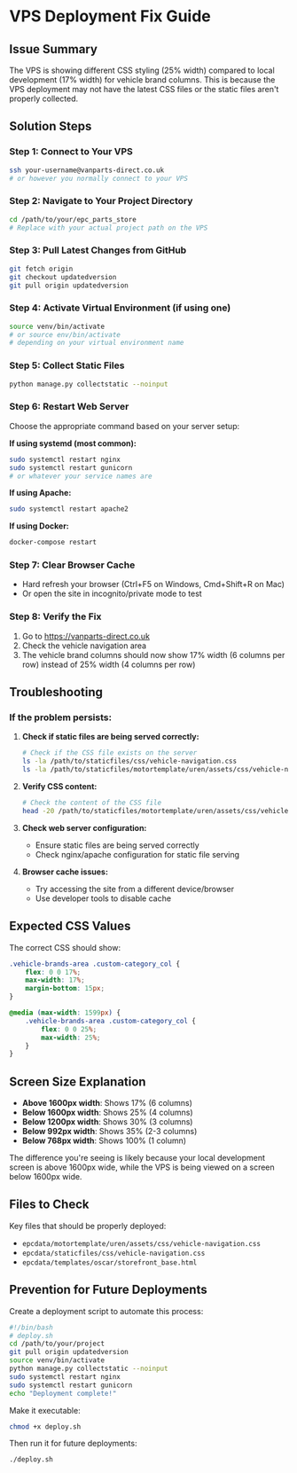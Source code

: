 # VPS Deployment Fix Guide

## Issue Summary
The VPS is showing different CSS styling (25% width) compared to local development (17% width) for vehicle brand columns. This is because the VPS deployment may not have the latest CSS files or the static files aren't properly collected.

## Solution Steps

### Step 1: Connect to Your VPS
```bash
ssh your-username@vanparts-direct.co.uk
# or however you normally connect to your VPS
```

### Step 2: Navigate to Your Project Directory
```bash
cd /path/to/your/epc_parts_store
# Replace with your actual project path on the VPS
```

### Step 3: Pull Latest Changes from GitHub
```bash
git fetch origin
git checkout updatedversion
git pull origin updatedversion
```

### Step 4: Activate Virtual Environment (if using one)
```bash
source venv/bin/activate
# or source env/bin/activate
# depending on your virtual environment name
```

### Step 5: Collect Static Files
```bash
python manage.py collectstatic --noinput
```

### Step 6: Restart Web Server
Choose the appropriate command based on your server setup:

**If using systemd (most common):**
```bash
sudo systemctl restart nginx
sudo systemctl restart gunicorn
# or whatever your service names are
```

**If using Apache:**
```bash
sudo systemctl restart apache2
```

**If using Docker:**
```bash
docker-compose restart
```

### Step 7: Clear Browser Cache
- Hard refresh your browser (Ctrl+F5 on Windows, Cmd+Shift+R on Mac)
- Or open the site in incognito/private mode to test

### Step 8: Verify the Fix
1. Go to https://vanparts-direct.co.uk
2. Check the vehicle navigation area
3. The vehicle brand columns should now show 17% width (6 columns per row) instead of 25% width (4 columns per row)

## Troubleshooting

### If the problem persists:

1. **Check if static files are being served correctly:**
   ```bash
   # Check if the CSS file exists on the server
   ls -la /path/to/staticfiles/css/vehicle-navigation.css
   ls -la /path/to/staticfiles/motortemplate/uren/assets/css/vehicle-navigation.css
   ```

2. **Verify CSS content:**
   ```bash
   # Check the content of the CSS file
   head -20 /path/to/staticfiles/motortemplate/uren/assets/css/vehicle-navigation.css
   ```

3. **Check web server configuration:**
   - Ensure static files are being served correctly
   - Check nginx/apache configuration for static file serving

4. **Browser cache issues:**
   - Try accessing the site from a different device/browser
   - Use developer tools to disable cache

## Expected CSS Values

The correct CSS should show:
```css
.vehicle-brands-area .custom-category_col {
    flex: 0 0 17%;
    max-width: 17%;
    margin-bottom: 15px;
}

@media (max-width: 1599px) {
    .vehicle-brands-area .custom-category_col {
        flex: 0 0 25%;
        max-width: 25%;
    }
}
```

## Screen Size Explanation

- **Above 1600px width**: Shows 17% (6 columns)
- **Below 1600px width**: Shows 25% (4 columns)
- **Below 1200px width**: Shows 30% (3 columns)
- **Below 992px width**: Shows 35% (2-3 columns)
- **Below 768px width**: Shows 100% (1 column)

The difference you're seeing is likely because your local development screen is above 1600px wide, while the VPS is being viewed on a screen below 1600px wide.

## Files to Check

Key files that should be properly deployed:
- `epcdata/motortemplate/uren/assets/css/vehicle-navigation.css`
- `epcdata/staticfiles/css/vehicle-navigation.css`
- `epcdata/templates/oscar/storefront_base.html`

## Prevention for Future Deployments

Create a deployment script to automate this process:

```bash
#!/bin/bash
# deploy.sh
cd /path/to/your/project
git pull origin updatedversion
source venv/bin/activate
python manage.py collectstatic --noinput
sudo systemctl restart nginx
sudo systemctl restart gunicorn
echo "Deployment complete!"
```

Make it executable:
```bash
chmod +x deploy.sh
```

Then run it for future deployments:
```bash
./deploy.sh
```
